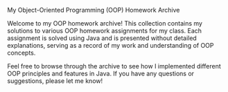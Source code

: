 My Object-Oriented Programming (OOP) Homework Archive


Welcome to my OOP homework archive! This collection contains my solutions to various OOP homework assignments for my class. Each assignment is solved using Java and is presented without detailed explanations, serving as a record of my work and understanding of OOP concepts.

Feel free to browse through the archive to see how I implemented different OOP principles and features in Java. If you have any questions or suggestions, please let me know!
